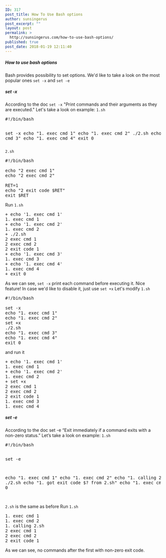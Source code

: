 ```yaml
---
ID: 317
post_title: How To Use Bash options
author: sunsingerus
post_excerpt: ""
layout: post
permalink: >
  http://sunsingerus.com/how-to-use-bash-options/
published: true
post_date: 2018-01-19 12:11:40
---
```

<h5>How to use bash options</h5>
Bash provides possibility to set options. We'd like to take a look on the most popular ones <code>set -x</code> and <code>set -e</code>

<h5>set -x</h5>
According to the doc <code>set -x</code> "Print commands and their arguments as they are executed."
Let's take a look on example:
<code>1.sh</code>
<pre>
#!/bin/bash

set -x
echo "1. exec cmd 1"
echo "1. exec cmd 2"
./2.sh
echo "1. exec cmd 3"
echo "1. exec cmd 4"
exit 0
</pre>
<code>2.sh</code>
<pre>
#!/bin/bash

echo "2 exec cmd 1"
echo "2 exec cmd 2"

RET=1
echo "2 exit code $RET"
exit $RET
</pre>

Run <code>1.sh</code>
<pre>
+ echo '1. exec cmd 1'
1. exec cmd 1
+ echo '1. exec cmd 2'
1. exec cmd 2
+ ./2.sh
2 exec cmd 1
2 exec cmd 2
2 exit code 1
+ echo '1. exec cmd 3'
1. exec cmd 3
+ echo '1. exec cmd 4'
1. exec cmd 4
+ exit 0
</pre>

As we can see,
<code>set -x</code> print each command before executing it. Nice feature!
In case we'd like to disable it, just use <code>set +x</code>
Let's modify <code>1.sh</code>
<pre>
#!/bin/bash

set -x
echo "1. exec cmd 1"
echo "1. exec cmd 2"
set +x
./2.sh
echo "1. exec cmd 3"
echo "1. exec cmd 4"
exit 0
</pre>
and run it
<pre>
+ echo '1. exec cmd 1'
1. exec cmd 1
+ echo '1. exec cmd 2'
1. exec cmd 2
+ set +x
2 exec cmd 1
2 exec cmd 2
2 exit code 1
1. exec cmd 3
1. exec cmd 4
</pre>

<h5>set -e</h5>
According to the doc set -e “Exit immediately if a command exits with a non-zero status.”
Let’s take a look on example:
<code>1.sh</code>
<pre>
#!/bin/bash

set -e

echo "1. exec cmd 1"
echo "1. exec cmd 2"
echo "1. calling 2.sh"
./2.sh
echo "1. got exit code $? from 2.sh"
echo "1. exec cmd 3"
exit 0

</pre>
<code>2.sh</code> is the same as before
Run <code>1.sh</code>
<pre>
1. exec cmd 1
1. exec cmd 2
1. calling 2.sh
2 exec cmd 1
2 exec cmd 2
2 exit code 1
</pre>
As we can see, no commands after the first with non-zero exit code.
